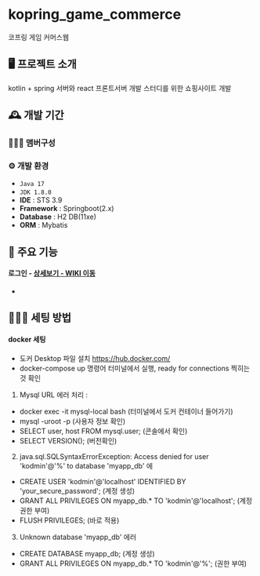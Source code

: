 # kopring_game_commerce
코프링 게임 커머스웹


## 🖥️ 프로젝트 소개
kotlin + spring 서버와 
react 프론트서버 개발 스터디를 위한 쇼핑사이트 개발
<br>

## 🕰️ 개발 기간

### 🧑‍🤝‍🧑 맴버구성

### ⚙️ 개발 환경
- `Java 17`
- `JDK 1.8.0`
- **IDE** : STS 3.9
- **Framework** : Springboot(2.x)
- **Database** : H2 DB(11xe)
- **ORM** : Mybatis

## 📌 주요 기능
#### 로그인 - <a href="https://github.com/chaehyuenwoo/SpringBoot-Project-MEGABOX/wiki/%EC%A3%BC%EC%9A%94-%EA%B8%B0%EB%8A%A5-%EC%86%8C%EA%B0%9C(Login)" >상세보기 - WIKI 이동</a>
- 

## 🧑‍🤝‍🧑 세팅 방법
#### docker 세팅
- 도커 Desktop 파일 설치 https://hub.docker.com/
- docker-compose up 명령어 터미널에서 실행, ready for connections 찍히는 것 확인
1. Mysql URL 에러 처리 :
  - docker exec -it mysql-local bash (터미널에서 도커 컨테이너 들어가기)
  - mysql -uroot -p (사용자 정보 확인)
  - SELECT user, host FROM mysql.user; (콘솔에서 확인)
  - SELECT VERSION(); (버전확인)
2. java.sql.SQLSyntaxErrorException: Access denied for user 'kodmin'@'%' to database 'myapp_db' 에
  - CREATE USER 'kodmin'@'localhost' IDENTIFIED BY 'your_secure_password'; (계정 생성)
  - GRANT ALL PRIVILEGES ON myapp_db.* TO 'kodmin'@'localhost'; (계정 권한 부여)
  - FLUSH PRIVILEGES; (바로 적용)
3. Unknown database 'myapp_db' 에러
  - CREATE DATABASE myapp_db; (계정 생성)
  - GRANT ALL PRIVILEGES ON myapp_db.* TO 'kodmin'@'%'; (권한 부여)
